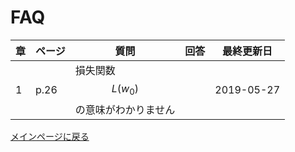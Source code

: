 # FAQ

|章  |ページ  |質問　　　　　　　|回答|最終更新日|
|---|---|---|---|---|
|1|p.26|損失関数 $$ L(w_0) $$の意味がわかりません||2019-05-27|



[メインページに戻る](./README.md)